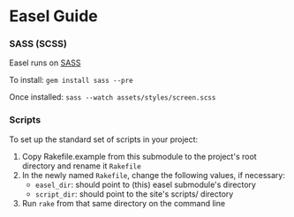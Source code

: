 # Easel Guide

### SASS (SCSS)


Easel runs on [SASS][1]

To install: `gem install sass --pre`

Once installed: `sass --watch assets/styles/screen.scss`

### Scripts


To set up the standard set of scripts in your project:

1. Copy Rakefile.example from this submodule to the project's root directory and rename it `Rakefile`
2. In the newly named `Rakefile`, change the following values, if necessary:
    * `easel_dir`: should point to (this) easel submodule's directory
    * `script_dir`: should point to the site's scripts/ directory
3. Run `rake` from that same directory on the command line

[1]: http://sass-lang.com/